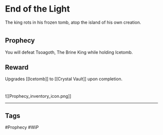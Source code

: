 # End of the Light
The king rots in his frozen tomb, atop the island of his own creation.
#
## Prophecy
You will defeat Tsoagoth, The Brine King while holding Icetomb.
## Reward
Upgrades [[Icetomb]] to [[Crystal Vault]] upon completion. 

#
![[Prophecy_inventory_icon.png]]

---
## Tags
#Prophecy
#WiP 